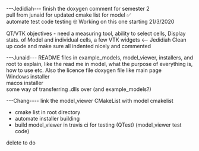 ---Jedidiah---
finish the doxygen comment for semester 2                     
pull from junaid for updated cmake list for model :white_check_mark:          
automate test code testing :nerd_face: Working on this one starting 21/3/2020                               

QT/VTK objectives - need a measuring tool, ability to select cells, Display stats. of Model and individual cells, a few VTK widgets  <-- Jedidiah
Clean up code and make sure all indented nicely and commented

---Junaid---
README files in example_models, model_viewer, installers, and root to explain, like the read me in model, what the purpose of everything is, how to use etc. Also the licence file
doxygen file like main page                                   
Windows installer                                             
macos installer                                                 
some way of transferring .dlls over (and example_models?)      


---Chang---- link the model_viewer CMakeList with model cmakelist
- cmake list in root directory
- automate installer building
- build model_viewer in travis ci for testing (QTest) (model_viewer test code)


delete to do

